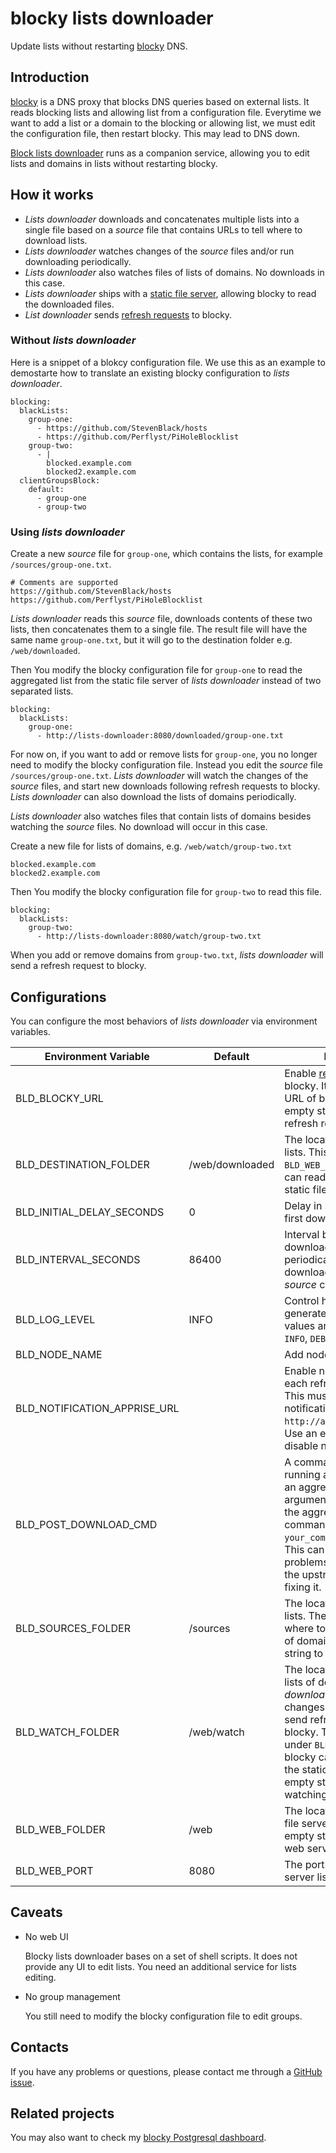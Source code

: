 # blocky lists downloader

Update lists without restarting [blocky](https://0xerr0r.github.io/blocky/) DNS.

## Introduction

[blocky](https://github.com/0xERR0R/blocky) is a DNS proxy that blocks DNS queries based on external lists. It reads blocking lists and allowing list from a configuration file. Everytime we want to add a list or a domain to the blocking or allowing list, we must edit the configuration file, then restart blocky. This may lead to DNS down.

[Block lists downloader](https://github.com/shizunge/blocky-lists-downloader) runs as a companion service, allowing you to edit lists and domains in lists without restarting blocky.

## How it works

* *Lists downloader* downloads and concatenates multiple lists into a single file based on a *source* file that contains URLs to tell where to download lists.
* *Lists downloader* watches changes of the *source* files and/or run downloading periodically.
* *Lists downloader* also watches files of lists of domains. No downloads in this case.
* *Lists downloader* ships with a [static file server](https://github.com/static-web-server/static-web-server), allowing blocky to read the downloaded files.
* *List downloader* sends [refresh requests](https://0xerr0r.github.io/blocky/swagger.html#operation--lists-refresh-post) to blocky.

### Without *lists downloader*

Here is a snippet of a blokcy configuration file. We use this as an example to demostarte how to translate an existing blocky configuration to *lists downloader*.

```
blocking:
  blackLists:
    group-one:
      - https://github.com/StevenBlack/hosts
      - https://github.com/Perflyst/PiHoleBlocklist
    group-two:
      - |
        blocked.example.com
        blocked2.example.com
  clientGroupsBlock:
    default:
      - group-one
      - group-two
```

### Using *lists downloader*

Create a new *source* file for `group-one`, which contains the lists, for example `/sources/group-one.txt`.

```
# Comments are supported
https://github.com/StevenBlack/hosts
https://github.com/Perflyst/PiHoleBlocklist
```

*Lists downloader* reads this *source* file, downloads contents of these two lists, then concatenates them to a single file. The result file will have the same name `group-one.txt`, but it will go to the destination folder e.g. `/web/downloaded`.

Then You modify the blocky configuration file for `group-one` to read the aggregated list from the static file server of *lists downloader* instead of two separated lists.

```
blocking:
  blackLists:
    group-one:
      - http://lists-downloader:8080/downloaded/group-one.txt
```

For now on, if you want to add or remove lists for `group-one`, you no longer need to modify the blocky configuration file. Instead you edit the *source* file `/sources/group-one.txt`. *Lists downloader* will watch the changes of the *source* files, and start new downloads following refresh requests to blocky. *Lists downloader* can also download the lists of domains periodically.

*Lists downloader* also watches files that contain lists of domains besides watching the *source* files. No download will occur in this case.

Create a new file for lists of domains, e.g. `/web/watch/group-two.txt`

```
blocked.example.com
blocked2.example.com
```

Then You modify the blocky configuration file for `group-two` to read this file.

```
blocking:
  blackLists:
    group-two:
      - http://lists-downloader:8080/watch/group-two.txt
```

When you add or remove domains from `group-two.txt`, *lists downloader* will send a refresh request to blocky.

## Configurations

You can configure the most behaviors of *lists downloader* via environment variables.

| Environment Variable  | Default |Description |
|-----------------------|---------|------------|
| BLD_BLOCKY_URL            |       | Enable [refresh request](https://0xerr0r.github.io/blocky/swagger.html#operation--lists-refresh-post) to blocky. It should be the base URL of blocky. Use an empty string to disable refresh requests. |
| BLD_DESTINATION_FOLDER    | /web/downloaded | The location of aggregated lists. This should be under `BLD_WEB_FOLDER` thus blocky can read the files via the static file server. |
| BLD_INITIAL_DELAY_SECONDS | 0     | Delay in seconds before the first download. |
| BLD_INTERVAL_SECONDS      | 86400 | Interval between two downloads. Set to 0 disable periodically downloads, then downloads will only at *source* changes. |
| BLD_LOG_LEVEL             | INFO  | Control how many logs generated by Gantry. Valid values are `NONE`, `ERROR`, `WARN`, `INFO`, `DEBUG` (case sensitive). |
| BLD_NODE_NAME             |       | Add node name to logs. |
| BLD_NOTIFICATION_APPRISE_URL |    | Enable notification after each refresh with [apprise](https://github.com/djmaze/apprise-microservice). This must point to the notification endpoint, e.g. `http://apprise:8000/notify`. Use an empty string to disable notification. |
| BLD_POST_DOWNLOAD_CMD     |       | A command or function running after downloading an aggregated list. The first argument will be the path to the aggregated file, i.e. you command will be eval as `your_command <file_path>`. This can be used to fix problems in the lists before the upstream maintainer fixing it. |
| BLD_SOURCES_FOLDER | /sources   | The location to read sources lists. The files contains URLs where to download the lists of domains. Use an empty string to disable watching. |
| BLD_WATCH_FOLDER   | /web/watch | The location of user defined lists of domains. *lists downloader* watches changes in this folder and send refresh requests to blocky. This should be under `BLD_WEB_FOLDER` thus blocky can read the files via the static file server. Use an empty string to disable watching. |
| BLD_WEB_FOLDER     | /web       | The location which the static file server services. Use an empty string to disable the web server. |
| BLD_WEB_PORT       | 8080       | The port that static-web-server listens to. |

## Caveats

* No web UI

    Blocky lists downloader bases on a set of shell scripts. It does not provide any UI to edit lists. You need an additional service for lists editing.

* No group management

    You still need to modify the blocky configuration file to edit groups.

## Contacts

If you have any problems or questions, please contact me through a [GitHub issue](https://github.com/shizunge/blocky-lists-downloader/issues).

## Related projects

You may also want to check my [blocky Postgresql dashboard](https://github.com/shizunge/blocky-postgresql).
